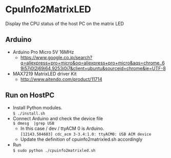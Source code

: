 # CpuInfo2MatrixLED

Display the CPU status of the host PC on the matrix LED

## Arduino

* Arduino Pro Micro 5V 16MHz
  * https://www.google.co.jp/search?q=aliexpress+pro+micro&oq=aliexpress+pro+micro&aqs=chrome..69i57j0l2j69i64.9253j0j7&client=ubuntu&sourceid=chrome&ie=UTF-8
* MAX7219 MatrixLED driver Kit
  * http://www.aitendo.com/product/11714

## Run on HostPC

* Install Python modules.  
`$ ./install.sh`  
* Connect Arduino and check the device file  
`$ dmesg  |grep USB`
  * In this case / dev / ttyACM 0 is Arduino.  
  `[12143.504603] cdc_acm 3-3.4:1.0: ttyACM0: USB ACM device`
  * Update the definition of cpuinfo2matrixled.sh accordingly
* Run  
`$ sudo python ./cpuinfo2matrixled.sh`
